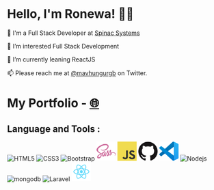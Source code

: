 # Hello, I'm Ronewa! 👋🏿 
👀 I'm a Full Stack Developer at [Spinac Systems](https://spinac.co.za)

💞️ I’m interested Full Stack Development

🌱 I’m currently leaning ReactJS

📫 Please reach me at [@mavhungurgb](https://twitter.com/MavhunguRgb) on Twitter.

# My Portfolio - [🌐](https://ronewam.netlify.app)

## Language and Tools :
<div class="center">
  
<img alt="HTML5" title="HTML" width="45px" src="https://img.icons8.com/color/48/000000/html-5.png"/>
<img alt="CSS3" title="CSS3" width="45px" src="https://img.icons8.com/color/48/00000/css3.png"/>
<img alt="Bootstrap" title="Bootstrap" width="45px" src="https://img.icons8.com/color/48/000000/bootstrap.png"/>
<img alt="Sass" title="Saas" width="45px" src="https://raw.githubusercontent.com/github/explore/80688e429a7d4ef2fca1e82350fe8e3517d3494d/topics/sass/sass.png"/>
<img alt="JavaScript" title="JavaScript" width="45px" src="https://raw.githubusercontent.com/github/explore/80688e429a7d4ef2fca1e82350fe8e3517d3494d/topics/javascript/javascript.png"/>
<img alt="GitHub" title="GitHub" width="45px" src="https://raw.githubusercontent.com/github/explore/78df643247d429f6cc873026c0622819ad797942/topics/github/github.png"/>
<img alt="Visual Studio Code" title="VS Code" width="45px" src="https://raw.githubusercontent.com/github/explore/80688e429a7d4ef2fca1e82350fe8e3517d3494d/topics/visual-studio-code/visual-studio-code.png"/>
<img alt="Nodejs" title="Nodejs" width="45px" src="https://img.icons8.com/color/54087/nodejs.png"/>
<img alt="mongodb" title="MongoDB" width="45px" src="https://img.icons8.com/color/48/000000/mongodb.png"/>
<img alt="Laravel" title="Laravel" src="https://img.icons8.com/fluency/48/000000/laravel.png"/>  
<img alt="React" title="React" width="45px" src="https://raw.githubusercontent.com/github/explore/80688e429a7d4ef2fca1e82350fe8e3517d3494d/topics/react/react.png"/>
  
  
  
</div>

<!---
mavhungu/mavhungu is a ✨ special ✨ repository because its `README.md` (this file) appears on your GitHub profile.
You can click the Preview link to take a look at your changes.
--->
